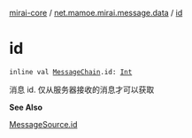 [mirai-core](../index.md) / [net.mamoe.mirai.message.data](index.md) / [id](./id.md)

# id

`inline val `[`MessageChain`](-message-chain/index.md)`.id: `[`Int`](https://kotlinlang.org/api/latest/jvm/stdlib/kotlin/-int/index.html)

消息 id.
仅从服务器接收的消息才可以获取

**See Also**

[MessageSource.id](-message-source/id.md)

